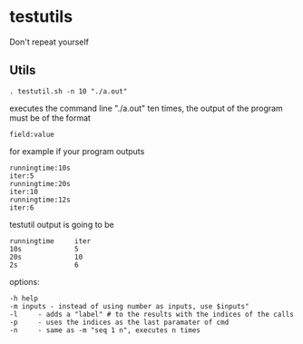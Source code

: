 testutils
=========

Don't repeat yourself

Utils
-----

	. testutil.sh -n 10 "./a.out"

executes the command line "./a.out" ten times, the output of the program must be of the format

	field:value

for example if your program outputs

	runningtime:10s
	iter:5
	runningtime:20s
	iter:10
	runningtime:12s
	iter:6

testutil output is going to be

	runningtime     iter
	10s             5
	20s             10
	2s              6

options:

	-h help
	-m inputs - instead of using number as inputs, use $inputs"
	-l     - adds a "label" # to the results with the indices of the calls
	-p     - uses the indices as the last paramater of cmd
	-n     - same as -m "seq 1 n", executes n times
 